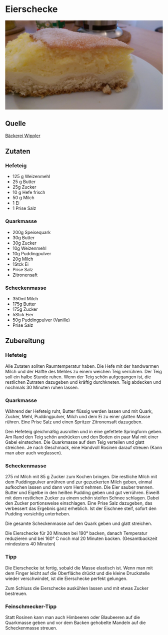 

# Eierschecke

![Eierschecke](../img/Eierschecke.jpg)

## Quelle
[B&auml;ckerei Wippler](http://www.baeckerei-wippler.de/index.php?lang=de&node=eierschecke-michael-wippler)

## Zutaten

### Hefeteig

- 125 g Weizenmehl
- 25 g Butter
- 25g Zucker
- 10 g Hefe frisch
- 50 g Milch
- 1 Ei
- 1 Prise Salz

### Quarkmasse

- 200g Speisequark
- 30g Butter
- 30g Zucker
- 10g Weizenmehl
- 10g Puddingpulver
- 20g Milch
- 1Stck Ei
- Prise Salz
- Zitronensaft

### Scheckenmasse

- 350ml Milch
- 175g Butter
- 175g Zucker
- 5Stck Eier
- 50g Puddingpulver (Vanille)
- Prise Salz


## Zubereitung


### Hefeteig

Alle Zutaten sollten Raumtemperatur haben.
Die Hefe mit der handwarmen Milch und der Hälfte des Mehles zu einem weichen Teig verrühren.
Der Teig soll ein halbe Stunde ruhen. Wenn der Teig schön aufgegangen ist, die restlichen Zutraten dazugeben und kräftig durchkneten. Teig abdecken und nochmals 30 Minuten ruhen lassen.

### Quarkmasse

Während der Hefeteig ruht, Butter flüssig werden lassen und mit Quark, Zucker, Mehl, Puddingpulver, Milch und dem Ei zu einer glatten Masse rühren.
Eine Prise Salz und einen Spritzer Zitronensaft dazugeben.

Den Hefeteig gleichmäßig ausrollen und in eine gefettete Springform geben.
Am Rand den Teig schön andrücken und den Boden ein paar Mal mit einer Gabel einstechen. Die Quarkmasse auf dem Teig verteilen und glatt streichen. Je nach Geschmack, eine Handvoll Rosinen darauf streuen (Kann man aber auch weglassen).

### Scheckenmasse

275 ml Milch mit 85 g Zucker zum Kochen bringen.
Die restliche Milch mit dem Puddingpulver anrühren und zur gezuckerten Milch geben, einmal aufkochen lassen und dann vom Herd nehmen.
Die Eier sauber trennen.
Butter und Eigelbe in den heißen Pudding geben und gut verrühren.
Eiweiß mit dem restlichen Zucker zu einem schön steifen Schnee schlagen.
Dabei den Zucker portionsweise einschlagen. Eine Prise Salz dazugeben, das verbessert das Ergebnis ganz erheblich. Ist der Eischnee steif, sofort den Pudding vorsichtig unterheben.

Die gesamte Scheckenmasse auf den Quark geben und glatt streichen.

Die Eierschecke für 20 Minuten bei 190° backen, danach Temperatur reduzieren und bei 160° C noch mal 20 Minuten backen.
(Gesamtbackzeit mindestens 40 Minuten)

### Tipp

Die Eierschecke ist fertig, sobald die Masse elastisch ist.
Wenn man mit dem Finger leicht auf die Oberfläche drückt und die kleine Druckstelle wieder verschwindet, ist die Eierschecke perfekt gelungen.

Zum Schluss die Eierschecke auskühlen lassen und mit etwas Zucker bestreuen.

### Feinschmecker-Tipp

Statt Rosinen kann man auch Himbeeren oder Blaubeeren auf die Quarkmasse geben und vor dem Backen gehobelte Mandeln auf die Scheckenmasse streuen.


